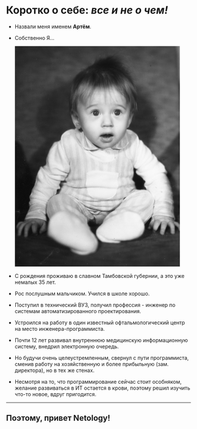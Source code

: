 #  **Коротко о себе:** ***все и не о чем!***

- Назвали меня именем **Артём**.
- Собственно Я...
  
  ![Я](1111.jpg)
- С рождения проживаю в славном Тамбовской губернии, а это уже немалых 35 лет.
- Рос послушным мальчиком. Учился в школе хорошо.
- Поступил в технический ВУЗ, получил профессия - инженер по системам автоматизированного проектирования.
- Устроился на работу в один известный офтальмологический центр на место инженера-программиста. 
- Почти 12 лет развивал внутреннюю медицинскую информационную систему, внедрил электронную очередь.
- Но будучи очень целеустремленным, свернул с пути программиста, сменив работу на хозяйственную и более прибыльную (зам. директора), но в тех же стенах.
- Несмотря на то, что программирование сейчас стоит особняком, желание развиваться в ИТ остается в крови, поэтому решил изучить что-то новое, вдруг пригодится. 
---
## Поэтому, привет Netology!
